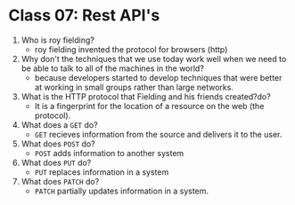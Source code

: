 # Class 07: Rest API's

1. Who is roy fielding?
   - roy fielding invented the protocol for browsers (http)
2. Why don't the techniques that we use today work well when we need to be able to talk to all of the machines in the world?
   - because developers started to develop techniques that were better at working in small groups rather than large networks.
3. What is the HTTP protocol that Fielding and his friends created?do?
   - It is a fingerprint for the location of a resource on the web (the protocol).
4. What does a `GET` do?
   - `GET` recieves information from the source and delivers it to the user.
5. What does `POST` do?
   - `POST` adds information to another system
6. What does `PUT` do?
   - `PUT` replaces information in a system
7. What does `PATCH` do?
   - `PATCH` partially updates information in a system.